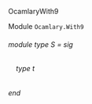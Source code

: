 OcamlaryWith9

Module  `` Ocamlary.With9 `` 

###### module type S = sig

######     type t


###### end

